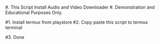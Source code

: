 
#.  This Script Install Audio and Video Downloader
#.  Demonstration and Educational Purposes Only.


#1. Install termux from playstore
#2. Copy paste this script to termux terminal

#3. Done
